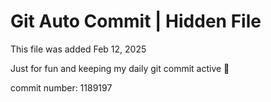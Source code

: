 # Git Auto Commit | Hidden File

This file was added Feb 12, 2025

Just for fun and keeping my daily git commit active 🤪

commit number: 1189197
